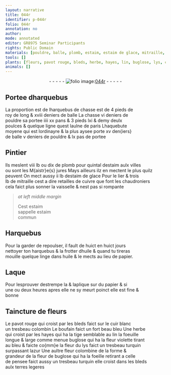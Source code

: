 ```yaml
---
layout: narrative
title: 044r
identifier: p-044r
folio: 044r
annotation: no
author:
mode: annotated
editor: GR8975 Seminar Participants
rights: Public Domain
materials: [pouldre, balle, plomb, estaim, estaim de glace, mitraille, cuivre, estaim commun, huile, linge, papier, Laque, cuir blanc, boufain]
tools: []
plants: [fleurs, pavot rouge, bleds, herbe, hayes, lin, buglose, lys, colombine, pensee]
animals: []
---
```


<div class="folio" align="center">- - - - - <a href="http://gallica.bnf.fr/ark:/12148/btv1b10500001g/f93.image" target="_blank"><img src="https://cu-mkp.github.io/2017-workshop-edition/assets/photo-icon.png" alt="folio image: " style="display:inline-block; margin-bottom:-3px;"/>044r</a> - - - - - </div>  
  

## Portee dharquebus

 
La proportion est de lharquebus de chasse est de 4 <span class="ms">pieds de<br/> roy</span> de long & xviii <span class="ms">deniers</span> de balle La chasse vi <span class="ms">deniers</span> de<br/> <span class="m">pouldre</span> sa portee iiii xx <span class="ms">pans</span> & 3 <span class="ms">pieds</span> lxi & demy deulx<br/> <span class="ms">poulces</span> & quelque ligne quest l<span class="ms">aulne</span> de <span class="pl">paris</span> Lhaquebute<br/> moyene qui est lordinayre & la plus aysee porte xv <span class="ms">den{iers}</span><br/> de <span class="m">balle</span> v <span class="ms">deniers</span> de <span class="m">pouldre</span> & lx <span class="ms">pas</span> de portee
 
 
  

## <span class="pro">Pintier</span>

 
Ils meslent viii <span class="ms">lb</span> ou dix de <span class="m">plomb</span> pour <span class="ms">quintal</span> d<span class="m">estaim</span> aulx <span class="env">villes</span><br/> ou sont les <span class="pro">M{aistr}e{s} jures</span> Mays ailleurs ilz en mectent le plus quilz<br/> peuvent On mect aussy ii <span class="ms">lb</span> d<span class="m">estaim de glace</span> Pour le lier & trois<br/> <span class="ms">lb</span> de <span class="m">mitraille</span> cest a dire retailles de <span class="m">cuivre</span> que font les <span class="pro">chaudroniers</span><br/> cela faict plus sonner la vaisselle & nest pas si rompante
 
> *at left middle margin*
> 
>   Cest <span class="m">estaim</span><br/> sappelle <span class="m">estaim<br/> commun</span>
 
 
  

## Harquebus

 
Pour la garder de repoulser, il fault de <span class="ms">huict en huict jours</span><br/> nettoyer ton harquebus & la frotter d<span class="m">huile</span> & quand tu tireras<br/> mouille quelque <span class="m">linge</span> dans <span class="m">huile</span> & le mects au lieu de <span class="m">papier</span>.
 
 
  

## <span class="m">Laque</span>

 
Pour lesprouver destrempe la & laplique sur du <span class="m">papier</span> & si<br/> <span class="ms">une ou deux heures</span> apres elle ne sy meurt poinct elle est fine &<br/> bonne
 
 
  

## Taincture de <span class="pa">fleurs</span>

 
Le <span class="pa">pavot rouge</span> qui croist par les <span class="pa">bleds</span> faict sur le <span class="m">cuir blanc</span><br/> un tresbeau colombin Le <span class="m">boufain</span> faict un fort beau bleu Une <span class="pa">herbe</span><br/> qui croist par les <span class="pa">hayes</span> qui ha la tige semblable au <span class="pa">lin</span> la foeuille<br/> longue & large comme menue <span class="pa">buglose</span> qui ha la fleur violette tirant<br/> au bleu & faicte co{mm}e la fleur du <span class="pa">lys</span> faict un tresbeau turquin<br/> surpassant lazur Une aultre fleur <span class="pa">colombine</span> de la forme &<br/> grandeur de la fleur de <span class="pa">buglose</span> qui ha la foeille retirant a celle<br/> de <span class="pa">pensee</span> faict aussy un tresbeau turquin elle croist dans les <span class="pa">bleds</span><br/> aulx terres legeres
 
